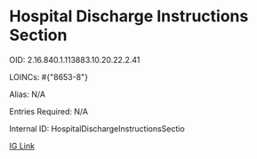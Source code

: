 # Hospital Discharge Instructions Section

OID: 2.16.840.1.113883.10.20.22.2.41

LOINCs: #{"8653-8"}

Alias: N/A

Entries Required: N/A

Internal ID: HospitalDischargeInstructionsSectio

[IG Link](https://www.hl7.org/ccdasearch/templates/2.16.840.1.113883.10.20.22.2.41.html)

